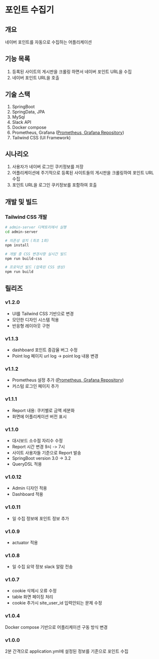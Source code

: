 # 포인트 수집기
## 개요

네이버 포인트를 자동으로 수집하는 어플리케이션

## 기능 목록

1. 등록된 사이트의 게시판을 크롤링 하면서 네이버 포인트 URL을 수집
2. 네이버 포인트 URL을 호출

## 기술 스택

1. SpringBoot
2. SpringData, JPA
3. MySql
4. Slack API
5. Docker compose
6. Prometheus, Grafana ([Prometheus, Grafana Repository](https://github.com/hajubal/monitoring))
7. Tailwind CSS (UI Framework)

## 시나리오

1. 사용자가 네이버 로그인 쿠키정보를 저장
2. 어플리케이션에 주기적으로 등록된 사이트들의 게시판을 크롤링하여 포인트 URL 수집
3. 포인트 URL을 로그인 쿠키정보를 포함하여 호출

## 개발 및 빌드

### Tailwind CSS 개발
```bash
# admin-server 디렉토리에서 실행
cd admin-server

# 의존성 설치 (최초 1회)
npm install

# 개발 중 CSS 변경사항 실시간 빌드
npm run build-css

# 프로덕션 빌드 (압축된 CSS 생성)
npm run build
```

## 릴리즈
### v1.2.0
- UI를 Tailwind CSS 기반으로 변경
- 모던한 디자인 시스템 적용
- 반응형 레이아웃 구현

### v1.1.3
- dashboard 포인트 증감율 버그 수정
- Point log 페이지 url log -> point log 내용 변경

### v1.1.2
- Prometheus 설정 추가 ([Prometheus, Grafana Repository](https://github.com/hajubal/monitoring))
- 커스텀 로그인 페이지 추가

### v1.1.1
- Report 내용: 쿠키별로 금액 세분화
- 화면에 어플리케이션 버전 표시

### v1.1.0
- 대시보드 소수점 자리수 수정
- Report 시간 변경 9시 -> 7시
- 사이트 사용자들 기준으로 Report 발송
- SpringBoot version 3.0 -> 3.2
- QueryDSL 적용

### v1.0.12
- Admin 디자인 적용
- Dashboard 적용

### v1.0.11
- 일 수집 정보에 포인트 정보 추가

### v1.0.9
- actuator 적용

### v1.0.8
- 일 수집 요약 정보 slack 알람 전송

### v1.0.7
- cookie 삭제시 오류 수정
- table 화면 페이징 처리
- cookie 추가시 site_user_id 입력안되는 문제 수정

### v1.0.4
Docker compose 기반으로 어플리케이션 구동 방식 변경

### v1.0.0
2분 간격으로 application.yml에 설정된 정보를 기준으로 포인트 수집